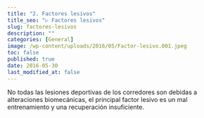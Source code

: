 ```yaml
---
title: "2. Factores lesivos"
title_seo: "▷ Factores lesivos"
slug: factores-lesivos
description: ""
categories: [General]
image: /wp-content/uploads/2016/05/Factor-lesivo.001.jpeg
toc: false
published: true
date: 2016-05-30
last_modified_at: false
---
```

No todas las lesiones deportivas de los corredores son debidas a alteraciones biomecánicas, el principal factor lesivo es un mal entrenamiento y una recuperación insuficiente.